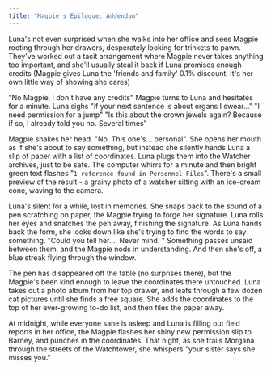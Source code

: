 ```yaml
---
title: "Magpie's Epilogue: Addendum"
---
```


Luna's not even surprised when she walks into her office and sees Magpie rooting through her drawers, desperately looking for trinkets to pawn. They've worked out a tacit arrangement where Magpie never takes anything too important, and she'll usually steal it back if Luna promises enough credits (Magpie gives Luna the 'friends and family' 0.1% discount. It's her own little way of showing she cares)

"No Magpie, I don't have any credits"
Magpie turns to Luna and hesitates for a minute. Luna sighs "if your next sentence is about organs I swear..."
"I need permission for a jump"
"Is this about the crown jewels again? Because if so, I already told you no. Several times"

Magpie shakes her head. "No. This one's... personal". She opens her mouth as if she's about to say something, but instead she silently hands Luna a slip of paper with a list of coordinates.
Luna plugs them into the Watcher archives, just to be safe. The computer whirrs for a minute and then bright green text flashes "`1 reference found in Personnel Files`". There's a small preview of the result - a grainy photo of a watcher sitting with an ice-cream cone, waving to the camera.

Luna's silent for a while, lost in memories. She snaps back to the sound of a pen scratching on paper, the Magpie trying to forge her signature. Luna rolls her eyes and snatches the pen away, finishing the signature.
As Luna hands back the form, she looks down like she's trying to find the words to say something. "Could you tell her.... Never mind. "
Something passes unsaid between them, and the Magpie nods in understanding. And then she's off, a blue streak flying through the window.

The pen has disappeared off the table (no surprises there), but the Magpie's been kind enough to leave the coordinates there untouched. Luna takes out a photo album from her top drawer, and leafs through a few dozen cat pictures until she finds a free square. She adds the coordinates to the top of her ever-growing to-do list, and then files the paper away.

At midnight, while everyone sane is asleep and Luna is filling out field reports in her office, the Magpie flashes her shiny new permission slip to Barney, and punches in the coordinates.
That night, as she trails Morgana through the streets of the Watchtower, she whispers "your sister says she misses you."


